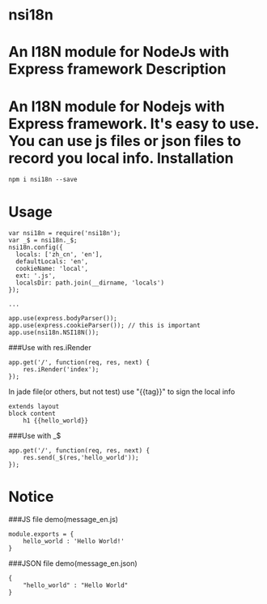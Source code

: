nsi18n
======
An I18N module for NodeJs with Express framework
Description
======
An I18N module for Nodejs with Express framework. It's easy to use. You can use js files or json files to record you local info.
Installation
======
    npm i nsi18n --save
Usage
======
```
var nsi18n = require('nsi18n');
var _$ = nsi18n._$;
nsi18n.config({
  locals: ['zh_cn', 'en'],
  defaultLocals: 'en',
  cookieName: 'local',
  ext: '.js',
  localsDir: path.join(__dirname, 'locals')
});

...

app.use(express.bodyParser());
app.use(express.cookieParser()); // this is important
app.use(nsi18n.NSI18N());
```
###Use with res.iRender
```
app.get('/', function(req, res, next) {
	res.iRender('index');
});
```
In jade file(or others, but not test) use "{{tag}}" to sign the local info
```
extends layout
block content
	h1 {{hello_world}}
```
###Use with _$
```
app.get('/', function(req, res, next) {
	res.send(_$(res,'hello_world'));
});
```
Notice
======
###JS file demo(message_en.js)
```
module.exports = {
	hello_world : 'Hello World!'
}
```
###JSON file demo(message_en.json)
```
{
	"hello_world" : "Hello World"
}
```
